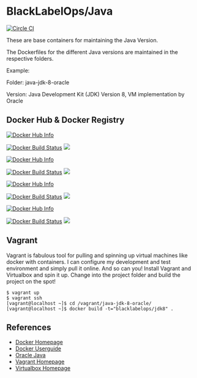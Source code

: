 # BlackLabelOps/Java

[![Circle CI](https://circleci.com/gh/blacklabelops/java/tree/master.svg?style=svg)](https://circleci.com/gh/blacklabelops/java/tree/master)

These are base containers for maintaining the Java Version.

The Dockerfiles for the different Java versions are maintained in the respective folders.

Example:

Folder: java-jdk-8-oracle

Version: Java Development Kit (JDK) Version 8, VM implementation by Oracle

## Docker Hub & Docker Registry

[![Docker Hub Info](http://dockeri.co/image/blacklabelops/java-jre-7)](https://registry.hub.docker.com/u/blacklabelops/java-jre-7)

[![Docker Build Status](http://hubstatus.container42.com/blacklabelops/java-jre-7)](https://registry.hub.docker.com/u/blacklabelops/java-jre-7)
[![](https://badge.imagelayers.io/blacklabelops/java-jre-7:latest.svg)](https://imagelayers.io/?images=blacklabelops/java-jre-7:latest 'Get your own badge on imagelayers.io')

[![Docker Hub Info](http://dockeri.co/image/blacklabelops/java-jre-8)](https://registry.hub.docker.com/u/blacklabelops/java-jre-8)

[![Docker Build Status](http://hubstatus.container42.com/blacklabelops/java-jre-8)](https://registry.hub.docker.com/u/blacklabelops/java-jre-8)
[![](https://badge.imagelayers.io/blacklabelops/java-jre-8:latest.svg)](https://imagelayers.io/?images=blacklabelops/java-jre-8:latest 'Get your own badge on imagelayers.io')

[![Docker Hub Info](http://dockeri.co/image/blacklabelops/java-jdk-7)](https://registry.hub.docker.com/u/blacklabelops/java-jdk-7)

[![Docker Build Status](http://hubstatus.container42.com/blacklabelops/java-jdk-7)](https://registry.hub.docker.com/u/blacklabelops/java-jdk-7)
[![](https://badge.imagelayers.io/blacklabelops/java-jdk-7:latest.svg)](https://imagelayers.io/?images=blacklabelops/java-jdk-7:latest 'Get your own badge on imagelayers.io')

[![Docker Hub Info](http://dockeri.co/image/blacklabelops/java-jdk-8)](https://registry.hub.docker.com/u/blacklabelops/java-jdk-8)

[![Docker Build Status](http://hubstatus.container42.com/blacklabelops/java-jdk-8)](https://registry.hub.docker.com/u/blacklabelops/java-jdk-8)
[![](https://badge.imagelayers.io/blacklabelops/java-jdk-8:latest.svg)](https://imagelayers.io/?images=blacklabelops/java-jdk-8:latest 'Get your own badge on imagelayers.io')

## Vagrant

Vagrant is fabulous tool for pulling and spinning up virtual machines like docker with containers. I can configure my development and test environment and simply pull it online. And so can you! Install Vagrant and Virtualbox and spin it up. Change into the project folder and build the project on the spot!

~~~~
$ vagrant up
$ vagrant ssh
[vagrant@localhost ~]$ cd /vagrant/java-jdk-8-oracle/
[vagrant@localhost ~]$ docker build -t="blacklabelops/jdk8" .
~~~~

## References

* [Docker Homepage](https://www.docker.com/)
* [Docker Userguide](https://docs.docker.com/userguide/)
* [Oracle Java](https://java.com/de/download/)
* [Vagrant Homepage](https://www.vagrantup.com/)
* [Virtualbox Homepage](https://www.virtualbox.org/)
